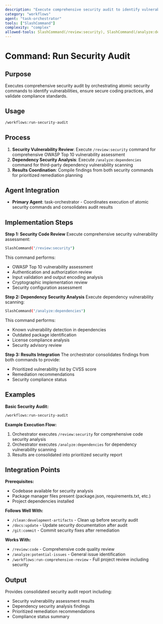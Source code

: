 ```yaml
---
description: "Execute comprehensive security audit to identify vulnerabilities and ensure secure coding practices"
category: "workflows"
agent: "task-orchestrator"
tools: ["SlashCommand"]
complexity: "complex"
allowed-tools: SlashCommand(/review:security), SlashCommand(/analyze:dependencies)
---
```


# Command: Run Security Audit

## Purpose

Executes comprehensive security audit by orchestrating atomic security commands to identify vulnerabilities, ensure secure coding practices, and
validate compliance standards.

## Usage

```bash
/workflows:run-security-audit
```

## Process

1. **Security Vulnerability Review**: Execute `/review:security` command for comprehensive OWASP Top 10 vulnerability assessment
2. **Dependency Security Analysis**: Execute `/analyze:dependencies` command for third-party dependency vulnerability scanning
3. **Results Coordination**: Compile findings from both security commands for prioritized remediation planning

## Agent Integration

- **Primary Agent**: task-orchestrator - Coordinates execution of atomic security commands and consolidates audit results

## Implementation Steps

**Step 1: Security Code Review**
Execute comprehensive security vulnerability assessment:

```bash
SlashCommand("/review:security")
```

This command performs:

- OWASP Top 10 vulnerability assessment
- Authentication and authorization review
- Input validation and output encoding analysis
- Cryptographic implementation review
- Security configuration assessment

**Step 2: Dependency Security Analysis**
Execute dependency vulnerability scanning:

```bash
SlashCommand("/analyze:dependencies")
```

This command performs:

- Known vulnerability detection in dependencies
- Outdated package identification
- License compliance analysis
- Security advisory review

**Step 3: Results Integration**
The orchestrator consolidates findings from both commands to provide:

- Prioritized vulnerability list by CVSS score
- Remediation recommendations
- Security compliance status

## Examples

**Basic Security Audit:**

```bash
/workflows:run-security-audit
```

**Example Execution Flow:**

1. Orchestrator executes `/review:security` for comprehensive code security analysis
2. Orchestrator executes `/analyze:dependencies` for dependency vulnerability scanning
3. Results are consolidated into prioritized security report

## Integration Points

**Prerequisites:**

- Codebase available for security analysis
- Package manager files present (package.json, requirements.txt, etc.)
- Project dependencies installed

**Follows Well With:**

- `/clean:development-artifacts` - Clean up before security audit
- `/docs:update` - Update security documentation after audit
- `/git:commit` - Commit security fixes after remediation

**Works With:**

- `/review:code` - Comprehensive code quality review
- `/analyze:potential-issues` - General issue identification
- `/workflows:run-comprehensive-review` - Full project review including security

## Output

Provides consolidated security audit report including:

- Security vulnerability assessment results
- Dependency security analysis findings
- Prioritized remediation recommendations
- Compliance status summary
